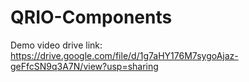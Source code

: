 # QRIO-Components
Demo video drive link: https://drive.google.com/file/d/1g7aHY176M7sygoAjaz-geFfcSN9q3A7N/view?usp=sharing
